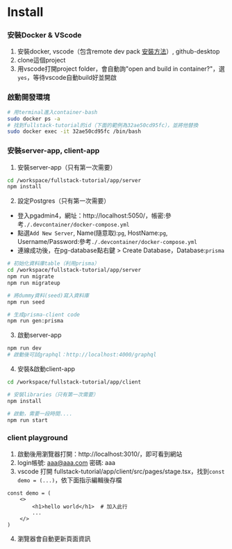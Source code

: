 # Install

### 安裝Docker & VScode

1. 安裝docker, vscode（包含remote dev pack [安裝方法](https://code.visualstudio.com/docs/remote/containers)）, github-desktop
2. clone這個project
3. 用vscode打開project folder，會自動詢"open and build in container?"，選`yes`，等待vscode自動build好並開啟

### 啟動開發環境

```bash
# 用terminal進入container-bash
sudo docker ps -a
# 找到fullstack-tutorial的id（下面的範例為32ae50cd95fc），並將他替換
sudo docker exec -it 32ae50cd95fc /bin/bash 
```

### 安裝server-app, client-app

1. 安裝server-app（只有第一次需要）

```bash
cd /workspace/fullstack-tutorial/app/server
npm install
```

2. 設定Postgres（只有第一次需要）
  - 登入pgadmin4，網址：http://localhost:5050/，帳密:參考`./.devcontainer/docker-compose.yml`
  - 點選`Add New Server`, Name(隨意取):`pg`, HostName:`pg`, Username/Password:參考`./.devcontainer/docker-compose.yml`
  - 連線成功後，在pg-database點右鍵 > Create Database，Database:`prisma`

```bash
# 初始化資料庫table（利用prisma）
cd /workspace/fullstack-tutorial/app/server
npm run migrate
npm run migrateup

# 將dummy資料(seed)寫入資料庫
npm run seed

# 生成prisma-client code
npm run gen:prisma
```

3. 啟動server-app

```bash
npm run dev
# 啟動後可試graphql：http://localhost:4000/graphql
```

4. 安裝&啟動client-app

```bash
cd /workspace/fullstack-tutorial/app/client

# 安裝libraries（只有第一次需要）
npm install

# 啟動，需要一段時間....
npm run start
```

### client playground

1. 啟動後用瀏覽器打開：http://localhost:3010/，即可看到網站
2. login帳號: aaa@aaa.com 密碼: aaa
3. vscode 打開 fullstack-tutorial/app/client/src/pages/stage.tsx，找到`const demo = (...)`，依下面指示編輯後存檔

```
const demo = (
    <>
        <h1>hello world</h1>  # 加入此行
        ...
    </>
)
```

4. 瀏覽器會自動更新頁面資訊
